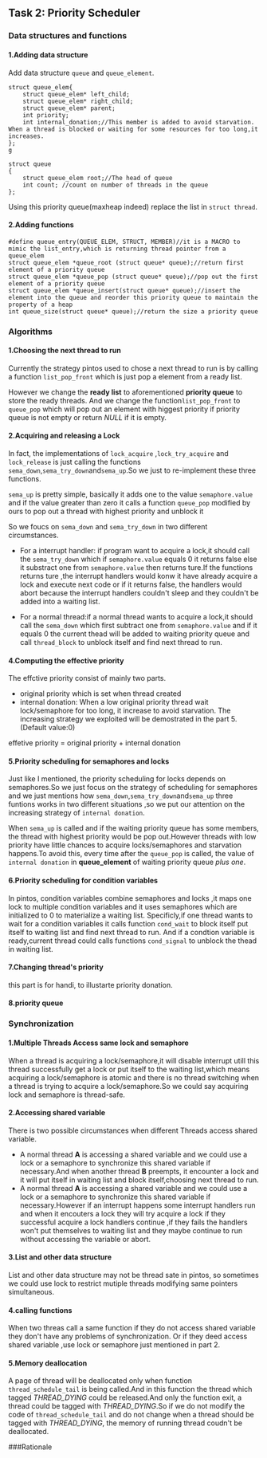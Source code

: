 ## Task 2: Priority Scheduler
### Data structures and functions
#### 1.Adding data structure
Add data structure  `queue` and `queue_element`.

```
struct queue_elem{
    struct queue_elem* left_child;
    struct queue_elem* right_child;
    struct queue_elem* parent;
    int priority;
    int internal_donation;//This member is added to avoid starvation. When a thread is blocked or waiting for some resources for too long,it increases.
};
g
```
```
struct queue
{
    struct queue_elem root;//The head of queue
    int count; //count on number of threads in the queue
};
```
Using this priority queue(maxheap indeed) replace the list in `struct thread`.

#### 2.Adding functions
```
#define queue_entry(QUEUE_ELEM, STRUCT, MEMBER)//it is a MACRO to mimic the list_entry,which is returning thread pointer from a queue_elem
struct queue_elem *queue_root (struct queue* queue);//return first element of a priority queue
struct queue_elem *queue_pop (struct queue* queue);//pop out the first element of a priority queue
struct queue_elem *queue_insert(struct queue* queue);//insert the element into the queue and reorder this priority queue to maintain the property of a heap
int queue_size(struct queue* queue);//return the size a priority queue
```


### Algorithms
#### 1.Choosing the next thread to run
Currently the strategy pintos used  to chose a next thread to run is by calling a function `list_pop_front` which is just pop a element from a ready list.

However we change the **ready list** to aforementioned **priority queue** to store the ready threads. And we change the function`list_pop_front` to `queue_pop` which will pop out an element with higgest priority if priority queue is not empty or return *NULL* if it is empty.

#### 2.Acquiring and releasing a Lock
In fact, the implementations of `lock_acquire` ,`lock_try_acquire` and `lock_release` is just calling the functions `sema_down`,`sema_try_down`and`sema_up`.So we just to re-implement these three functions.

`sema_up` is pretty simple, basically it adds one to the value `semaphore.value` and if the value greater than zero it  calls a function `queue_pop` modified by ours to pop out a thread with highest priority and unblock it 

So we foucs on `sema_down` and `sema_try_down`  in two different circumstances.

- For a interrupt handler: if program want to acquire a lock,it should call the `sema_try_down` which  if `semaphore.value` equals 0 it returns false else it substract one from `semaphore.value` then returns ture.If the functions returns ture ,the interrupt handlers would konw it have already acquire a lock and execute next code or if it returns false, the handlers would abort because the interrupt handlers couldn't sleep and they couldn't be added into a waiting list.

- For a normal thread:if a normal thread wants to acquire a lock,it should call the `sema_down` which first subtract one from  `semaphore.value` and if it equals 0 the current thead will be added to waiting priority queue and call `thread_block` to unblock itself and find next thread to run.

#### 4.Computing the effective priority
The effctive priority consist of mainly two parts.

- original priority which is set when thread created
- internal donation: When a low original priority thread wait  lock/semaphore for too long, it increase to avoid starvation. The increasing strategy we exploited will be demostrated in the part 5.(Default value:0)

effetive priority = original priority + internal donation

#### 5.Priority scheduling for semaphores and locks
Just like I mentioned, the priority scheduling for locks depends on semaphores.So we just focus on the strategy of scheduling for semaphores and we just mentions how `sema_down`,`sema_try_down`and`sema_up` three funtions works in two different situations ,so we put our attention on the  increasing strategy of `internal donation`.

When `sema_up` is called and if the waiting priority queue has some members, the thread with highest priority would be pop out.However threads with low priority have little chances to acquire locks/semaphores and starvation happens.To avoid this, every time after the `queue_pop` is called, the value of `internal donation` in **queue_element** of waiting priority queue *plus one*.

#### 6.Priority scheduling for condition variables
In pintos, condition variables combine semaphores and locks ,it maps one lock to multiple condition variables and it uses semaphores which are initialized to 0 to materialize a waiting list.
Specificly,if one thread wants to wait for a condition variables it calls function `cond_wait` to block itself  put itself to waiting list and find next thread to run.
And if a condtion variable is ready,current thread could calls functions `cond_signal` to unblock the thead in waiting list.

#### 7.Changing thread's priority
this part is for handi, to illustarte priority donation.

#### 8.priority queue




### Synchronization
#### 1.Multiple Threads Access same lock and  semaphore
When a thread  is acquiring a lock/semaphore,it will disable interrupt  utill this  thread successfully get a lock or put itself to the waiting list,which means acquiring a lock/semaphore is atomic and there is no thread switching  when a thread is trying to acquire a lock/semaphore.So we could say acquiring lock and semaphore is thread-safe.

#### 2.Accessing shared variable
There is two possible circumstances when different Threads access shared variable.
 
 - A  normal thread  **A** is accessing a shared variable and we could use a lock or a semaphore to synchronize this shared variable if necessary.And when another thread **B** preempts, it encounter a lock and it will put itself in waiting list and block itself,choosing next thread to run.
 - A  normal thread  **A** is accessing a shared variable and we could use a lock or a semaphore to synchronize this shared variable if necessary.However if an interrupt happens some interrupt handlers run and when it encouters a lock  they will try acquire a lock if they successful acquire a lock handlers continue ,if they fails the handlers won't put themselves to waiting list and they maybe continue to run without accessing the variable or abort.


#### 3.List and other data structure
List and other data structure may not be thread sate in pintos, so sometimes we could use lock to restrict mutiple threads modifying same pointers simultaneous.
 
#### 4.calling functions
When two threas call a same function if they do not access shared variable they don't have any problems of synchronization. Or if they deed access shared variable ,use lock or semaphore just mentioned in part 2.

#### 5.Memory deallocation
A page of thread will be deallocated only when function `thread_schedule_tail` is being called.And in this function the thread which tagged *THREAD_DYING* could be released.And only the function exit, a thread could be tagged with *THREAD_DYING*.So if we do not modify the code of `thread_schedule_tail` and do not change  when a thread should be tagged  with *THREAD_DYING*, the memory of running thread coudn't be deallocated.






###Rationale
